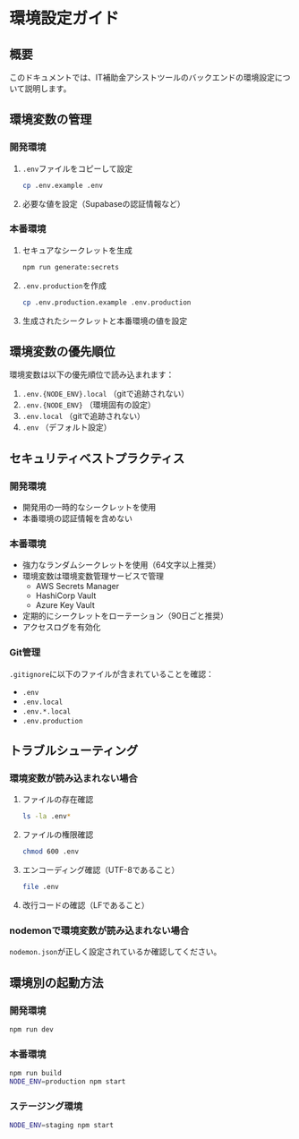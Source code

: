 # 環境設定ガイド

## 概要
このドキュメントでは、IT補助金アシストツールのバックエンドの環境設定について説明します。

## 環境変数の管理

### 開発環境
1. `.env`ファイルをコピーして設定
   ```bash
   cp .env.example .env
   ```

2. 必要な値を設定（Supabaseの認証情報など）

### 本番環境
1. セキュアなシークレットを生成
   ```bash
   npm run generate:secrets
   ```

2. `.env.production`を作成
   ```bash
   cp .env.production.example .env.production
   ```

3. 生成されたシークレットと本番環境の値を設定

## 環境変数の優先順位
環境変数は以下の優先順位で読み込まれます：

1. `.env.{NODE_ENV}.local` （gitで追跡されない）
2. `.env.{NODE_ENV}` （環境固有の設定）
3. `.env.local` （gitで追跡されない）
4. `.env` （デフォルト設定）

## セキュリティベストプラクティス

### 開発環境
- 開発用の一時的なシークレットを使用
- 本番環境の認証情報を含めない

### 本番環境
- 強力なランダムシークレットを使用（64文字以上推奨）
- 環境変数は環境変数管理サービスで管理
  - AWS Secrets Manager
  - HashiCorp Vault
  - Azure Key Vault
- 定期的にシークレットをローテーション（90日ごと推奨）
- アクセスログを有効化

### Git管理
`.gitignore`に以下のファイルが含まれていることを確認：
- `.env`
- `.env.local`
- `.env.*.local`
- `.env.production`

## トラブルシューティング

### 環境変数が読み込まれない場合
1. ファイルの存在確認
   ```bash
   ls -la .env*
   ```

2. ファイルの権限確認
   ```bash
   chmod 600 .env
   ```

3. エンコーディング確認（UTF-8であること）
   ```bash
   file .env
   ```

4. 改行コードの確認（LFであること）

### nodemonで環境変数が読み込まれない場合
`nodemon.json`が正しく設定されているか確認してください。

## 環境別の起動方法

### 開発環境
```bash
npm run dev
```

### 本番環境
```bash
npm run build
NODE_ENV=production npm start
```

### ステージング環境
```bash
NODE_ENV=staging npm start
```
